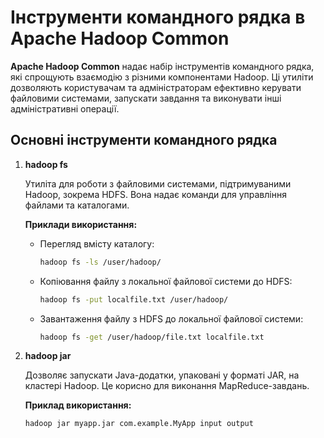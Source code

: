 # Інструменти командного рядка в Apache Hadoop Common

**Apache Hadoop Common** надає набір інструментів командного рядка, які спрощують взаємодію з різними компонентами Hadoop. Ці утиліти дозволяють користувачам та адміністраторам ефективно керувати файловими системами, запускати завдання та виконувати інші адміністративні операції.

## Основні інструменти командного рядка

1. **hadoop fs**

   Утиліта для роботи з файловими системами, підтримуваними Hadoop, зокрема HDFS. Вона надає команди для управління файлами та каталогами.

   **Приклади використання:**

   - Перегляд вмісту каталогу:

     ```bash
     hadoop fs -ls /user/hadoop/
     ```

   - Копіювання файлу з локальної файлової системи до HDFS:

     ```bash
     hadoop fs -put localfile.txt /user/hadoop/
     ```

   - Завантаження файлу з HDFS до локальної файлової системи:

     ```bash
     hadoop fs -get /user/hadoop/file.txt localfile.txt
     ```

2. **hadoop jar**

   Дозволяє запускати Java-додатки, упаковані у форматі JAR, на кластері Hadoop. Це корисно для виконання MapReduce-завдань.

   **Приклад використання:**

   ```bash
   hadoop jar myapp.jar com.example.MyApp input output
